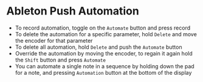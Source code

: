 # Ableton Push Automation

- To record automation, toggle on the `Automate` button and press record
- To delete the automation for a specific parameter, hold `Delete` and move the encoder for that parameter
- To delete all automation, hold `Delete` and push the `Automate` button
- Override the automation by moving the encoder, to regain it again hold the `Shift` button and press `Automate`
- You can automate a single note in a sequence by holding down the pad for a note, and pressing `Automation` button at the bottom of the display